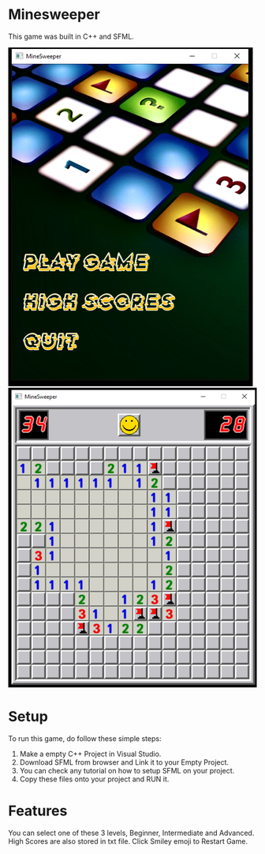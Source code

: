 # Minesweeper

This game was built in C++ and SFML.

![Project Logo](ms1.png)![Project Logo](ms2.png)

# Setup
To run this game, do follow these simple steps:
1. Make a empty C++ Project in Visual Studio.
2. Download SFML from browser and Link it to your Empty Project.
3. You can check any tutorial on how to setup SFML on your project.
4. Copy these files onto your project and RUN it.

# Features
You can select one of these 3 levels, Beginner, Intermediate and Advanced.
High Scores are also stored in txt file.
Click Smiley emoji to Restart Game.
